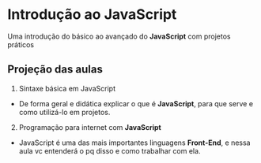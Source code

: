 # Introdução ao JavaScript
Uma introdução do básico ao avançado do **JavaScript** com projetos práticos

## Projeção das aulas
1. Sintaxe básica em JavaScript
* De forma geral e didática explicar o que é **JavaScript**, para que serve e como utilizá-lo em projetos.

2. Programação para internet com **JavaScript**
* JavaScript é uma das mais importantes linguagens **Front-End**, e nessa aula vc entenderá o pq disso e como trabalhar com ela.